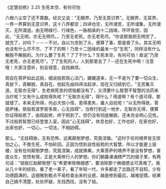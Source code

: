 
《定慧初修》2.25 生死本空、有何可怕

六根六尘空了还不算数。经文又说："无眼界，乃至无意识界"。无眼界，无耳界，一界一界算到无意识界，这十八界都空；四谛也空，无所谓苦，无所谓集，无所谓灭，无所谓道。由无明缘行、行缘色，一脉相承的十二因缘，环环皆空。因此，"无无明，亦无无明尽。，乃至无老死，亦无老死尽。"你说那我把无明空了，就完了，对吗？－－－不对。自以为空到了头，便算了事，那是昏了头。其实无明也没有什么尽不尽、了不了的啊！乃至十二因缘的最末一位"生死"，同样没有什么解脱不解脱的。为什么要了生死？了了干什么？生死本空，有何可怕！故说"乃至无老死，亦无老死尽"。了了生死的人，人到那里去了？--还在生死中啊！注意哦！大家注意听，别会错意，自找麻烦。

观自在菩萨如此这般，细说般若观心法门，娓娓道来，无一不是为了要一切众生，真放下，真解脱，真自在。他起先由四谛法起讲，现在又归结到它。"无苦集灭道，无智亦无得"，生老病死苦的烦恼都没有了，又须要什么智慧不智慧的法药来治疗呢？又有什么成败得失呢？"无智亦无得"，得什么？得道啊？有个道可得，那就错了。本来无所得，何必大惊小怪，患得患失，庸人自扰呢！"以无所得故，菩提萨缍。依般若波罗密多故，心无挂碍"，当修行到这一地步，无智亦无得，便算你证得般若了，由观起修，终于照到了。但仍没有彻底解脱，还未完全明心见性。不过般若智慧已经登堂入室，因此"心无挂碍"。休息也好，工作也好，在家也好，出家也好，一切心，一切法，不相妨碍。

那么，"无挂碍故，无有恐怖，远离颠倒梦想，究竟涅槃。"这时于任何境界皆无惊怕之心，不畏生死，不怕轮回。正因为悟到自性般若的大智慧，所以才能更上层楼，没有任何颠倒梦想，究竟涅槃，成就佛果。大乘菩萨的境界不是没有梦想，普度众生，觉悟有情，正是大乘修行人的梦想。你们朝暮课诵楞严咒的偈子里，有两句话："销我亿劫颠倒想"与"希更审除微细惑”，要消除那个微细惑业可真难了。我从几十年的经验，看了老一辈子，看了年轻一代，许多都走了岔路还不自知，少有功德圆满的。这细微到极点不易检查出来的业惑，越是修到最后，越难捉摸。结果自己搞不清楚，处处怀疑，东找西找，没有了结。